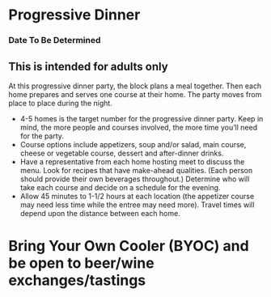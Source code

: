 # Progressive Dinner
### Date To Be Determined
## This is intended for adults only

At this progressive dinner party, the block plans a meal together. Then each home prepares and serves one course at their home. The party moves from place to place during the night.

* 4-5 homes is the target number for the progressive dinner party. Keep in mind, the more people and courses involved, the more time you’ll need for the party.
* Course options include appetizers, soup and/or salad, main course, cheese or vegetable course, dessert and after-dinner drinks.
* Have a representative from each home hosting meet to discuss the menu. Look for recipes that have make-ahead qualities. (Each person should provide their own beverages throughout.) Determine who will take each course and decide on a schedule for the evening.
* Allow 45 minutes to 1-1/2 hours at each location (the appetizer course may need less time while the entree may need more). Travel times will depend upon the distance between each home.

# Bring Your Own Cooler (BYOC) and be open to beer/wine exchanges/tastings
